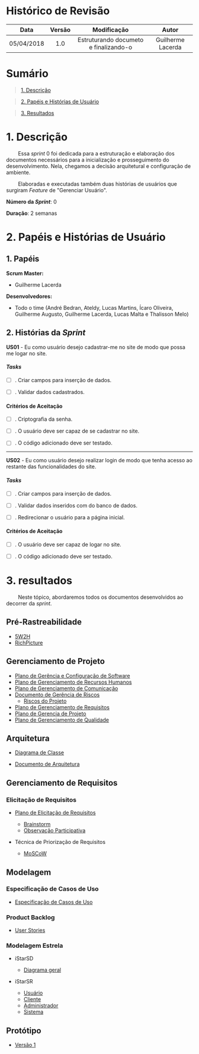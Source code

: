 # Histórico de Revisão

|    Data    | Versão |                                         Modificação                                        |                Autor                |
|:----------:|:------:|:----------------------------------------------------------------------------------------:|:-----------------------------------:|
| 05/04/2018 | 1.0 | Estruturando documeto e finalizando-o | Guilherme Lacerda |

# Sumário

>[1. Descrição](#1-descrição)

>[2. Papéis e Histórias de Usuário](#2-papéis-e-histórias-de-usuário)

>[3. Resultados](#3-resultados)


# 1. Descrição

&emsp;&emsp; Essa _sprint_ 0 foi dedicada para a estruturação e elaboração dos documentos necessários para a inicialização e prosseguimento do desenvolvimento. Nela, chegamos a decisão arquitetural e configuração de ambiente.

&emsp;&emsp; Elaboradas e executadas também duas histórias de usuários que surgiram _Feature_ de "Gerenciar Usuário".

**Número da _Sprint_**: 0

**Duração**: 2 semanas

# 2. Papéis e Histórias de Usuário

## 1. Papéis

**Scrum Master:**
- Guilherme Lacerda

**Desenvolvedores:**
- Todo o time (André Bedran, Ateldy, Lucas Martins, Ícaro Oliveira, Guilherme Augusto, Guilherme Lacerda, Lucas Malta e Thalisson Melo)

## 2. Histórias da _Sprint_

**US01** - Eu como usuário desejo cadastrar-me no site de modo que possa me logar no site.

#### _**Tasks**_

- [ ] . Criar campos para inserção de dados.

- [ ] . Validar dados cadastrados.

#### Critérios de Aceitação

- [ ] . Criptografia da senha.

- [ ] . O usuário deve ser capaz de se cadastrar no site.

- [ ] . O código adicionado deve ser testado.

 -------

 **US02** - Eu como usuário desejo realizar login de modo que tenha acesso ao restante das funcionalidades do site.

 #### _**Tasks**_

- [ ] . Criar campos para inserção de dados.

- [ ] . Validar dados inseridos com do banco de dados.

- [ ] . Redirecionar o usuário para a página inicial.

 #### Critérios de Aceitação

- [ ] . O usuário deve ser capaz de logar no site.

- [ ] . O código adicionado deve ser testado.

# 3. resultados

&emsp;&emsp; Neste tópico, abordaremos todos os documentos desenvolvidos ao decorrer da _sprint_.

## Pré-Rastreabilidade

* [5W2H](https://github.com/Desenho-1-2018-G-6/docs/wiki/5W2H)
* [RichPicture](https://github.com/Desenho-1-2018-G-6/docs/wiki/RichPicture)

## Gerenciamento de Projeto

* [Plano de Gerência e Configuração de Software](https://github.com/Desenho-1-2018-G-6/docs/wiki/Plano-de--ger%C3%AAncia-e-configura%C3%A7%C3%A3o-de-software)
* [Plano de Gerenciamento de Recursos Humanos](https://github.com/Desenho-1-2018-G-6/docs/wiki/Plano-de-gerenciamento-de-recursos-humanos)
* [Plano de Gerenciamento de Comunicação](https://github.com/Desenho-1-2018-G-6/docs/wiki/Plano-de-gerenciamento-de-comunicacao)
* [Documento de Gerência de Riscos](https://github.com/Desenho-1-2018-G-6/docs/wiki/Ger%C3%AAncia-de-Riscos)
  * [Riscos do Projeto](https://github.com/Desenho-1-2018-G-6/docs/wiki/Riscos-do-Projeto)
* [Plano de Gerenciamento de Requisitos](https://github.com/Desenho-1-2018-G-6/docs/wiki/Plano-de-Gerenciamento-de-Requisitos)
* [Plano de Gerencia de Projeto](https://github.com/Desenho-1-2018-G-6/docs/wiki/Plano-de-Gerenciamento-de-Projeto)
* [Plano de Gerenciamento de Qualidade](https://github.com/Desenho-1-2018-G-6/docs/wiki/Plano-de-Gerenciamento-de-Qualidade)

## Arquitetura

* [Diagrama de Classe](https://github.com/Desenho-1-2018-G-6/docs/wiki/Diagrama-de-Classes)

* [Documento de Arquitetura](https://github.com/Desenho-1-2018-G-6/docs/wiki/Documento-de-Arquitetura)

## Gerenciamento de Requisitos

### Elicitação de Requisitos

* [Plano de Elicitação de Requisitos](https://github.com/Desenho-1-2018-G-6/docs/wiki/Elicitacao-de-Requisitos)
  * [Brainstorm](https://github.com/Desenho-1-2018-G-6/docs/wiki/Elicitacao-de-Requisitos-Brainstorm)
  * [Observação Participativa](https://github.com/Desenho-1-2018-G-6/docs/wiki/Elicitacao-de-Requisitos-Observacao-Participativa)


* Técnica de Priorização de Requisitos
  * [MoSCoW](https://github.com/Desenho-1-2018-G-6/docs/wiki/Priorizacao-de-Requisitos-MoSCoW)

## Modelagem

### Especificação de Casos de Uso

* [Especificação de Casos de Uso](https://github.com/Desenho-1-2018-G-6/docs/wiki/Especifica%C3%A7%C3%A3o-de-Caso-de-Uso)

### Product Backlog

* [User Stories](https://github.com/Desenho-1-2018-G-6/docs/wiki/User-Stories)

### Modelagem Estrela

* iStarSD
    * [Diagrama geral](https://github.com/Desenho-1-2018-G-6/docs/blob/master/Diagramas_iStar/iStarSD.jpg?raw=true)

* iStarSR
    * [Usuário](https://github.com/Desenho-1-2018-G-6/docs/blob/master/Diagramas_iStar/iStarSR%20-%20Usu%C3%A1rio.jpg?raw=true)
    * [Cliente](https://github.com/Desenho-1-2018-G-6/docs/blob/master/Diagramas_iStar/iStarSR%20-%20Cliente.jpg?raw=true)
    * [Administrador](https://github.com/Desenho-1-2018-G-6/docs/blob/master/Diagramas_iStar/iStarSR%20-%20Administrador.jpg?raw=true)
    * [Sistema](https://github.com/Desenho-1-2018-G-6/docs/blob/master/Diagramas_iStar/iStarSR%20-%20Sistema.jpg?raw=true)

## Protótipo

* [Versão 1](https://github.com/Desenho-1-2018-G-6/docs/wiki/Prototipo-1)

